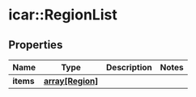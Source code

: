 # icar::RegionList


## Properties

Name | Type | Description | Notes
------------ | ------------- | ------------- | -------------
**items** | [**array[Region]**](Region.md) |  | 


